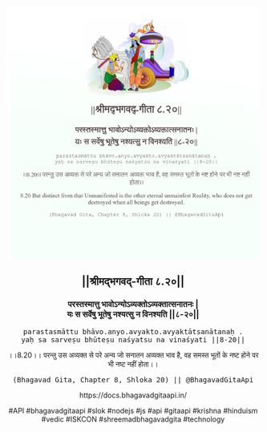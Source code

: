 <img src="../../asset/BG_8_20.png"/>
<center><h2>||श्रीमद्‍भगवद्‍-गीता ८.२०||</h2>
<h3>परस्तस्मात्तु भावोऽन्योऽव्यक्तोऽव्यक्तात्सनातनः |<br/>यः स सर्वेषु भूतेषु नश्यत्सु न विनश्यति ||८-२०||</h3>
<pre>parastasmāttu bhāvo.anyo.avyakto.avyaktātsanātanaḥ .<br/>yaḥ sa sarveṣu bhūteṣu naśyatsu na vinaśyati ||8-20||</pre>
<p>।।8.20।। परन्तु उस अव्यक्त से परे अन्य जो सनातन अव्यक्त भाव है, वह समस्त भूतों के नष्ट होने पर भी नष्ट नहीं होता।।</p>
<pre>(Bhagavad Gita, Chapter 8, Shloka 20) || @BhagavadGitaApi</pre><p>https://docs.bhagavadgitaapi.in/</p><p>#API #bhagavadgitaapi #slok #nodejs #js #api #gitaapi #krishna #hinduism #vedic #ISKCON #shreemadbhagavadgita #technology</p></center>